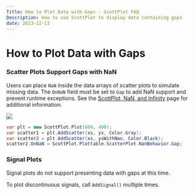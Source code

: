 ```yaml
---
Title: How to Plot Data with Gaps - ScottPlot FAQ
Description: How to use ScottPlot to display data containing gaps
date: 2023-12-13
---
```


# How to Plot Data with Gaps

### Scatter Plots Support Gaps with NaN

Users can place `NaN` inside the data arrays of scatter plots to simulate missing data. The `OnNaN` field must be set to `Gap` to add NaN support and prevent runtime exceptions. See the [ScottPlot, NaN, and Infinity](../nan) page for additional information.

![](scatter_nan_gap.png)

```cs
var plt = new ScottPlot.Plot(600, 400);
var scatter1 = plt.AddScatter(xs, ys, Color.Gray);
var scatter2 = plt.AddScatter(xs, ysWithNan, Color.Black);
scatter2.OnNaN = ScottPlot.Plottable.ScatterPlot.NanBehavior.Gap;
```

### Signal Plots

Signal plots do not support presenting data with gaps at this time.

To plot discontinuous signals, call `AddSignal()` multiple times.